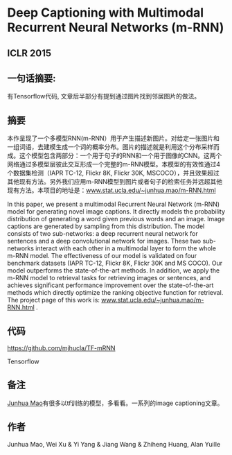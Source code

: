 # Deep Captioning with Multimodal Recurrent Neural Networks (m-RNN)

## ICLR 2015

## 一句话摘要:
有Tensorflow代码, 文章后半部分有提到通过图片找到邻居图片的做法。

## 摘要

本作呈现了一个多模型RNN(m-RNN）用于产生描述新图片。对给定一张图片和一组词语，去建模生成一个词的概率分布。图片的描述就是利用这个分布采样而成。这个模型包含两部分：一个用于句子的RNN和一个用于图像的CNN。这两个网络通过多模型层彼此交互形成一个完整的m-RNN模型。本模型的有效性通过4个数据集检测（IAPR TC-12, Flickr 8K, Flickr 30K, MSCOCO），并且效果超过其他现有方法。另外我们应用m-RNN模型到图片或者句子的检索任务并远超其他现有方法。本项目的地址是：www.stat.ucla.edu/~junhua.mao/m-RNN.html

In this paper, we present a multimodal Recurrent Neural Network (m-RNN) model for generating novel image captions. It directly models the probability distribution of generating a word given previous words and an image. Image captions are generated by sampling from this distribution. The model consists of two sub-networks: a deep recurrent neural network for sentences and a deep convolutional network for images. These two sub-networks interact with each other in a multimodal layer to form the whole m-RNN model. The effectiveness of our model is validated on four benchmark datasets (IAPR TC-12, Flickr 8K, Flickr 30K and MS COCO). Our model outperforms the state-of-the-art methods. In addition, we apply the m-RNN model to retrieval tasks for retrieving images or sentences, and achieves significant performance improvement over the state-of-the-art methods which directly optimize the ranking objective function for retrieval. The project page of this work is: www.stat.ucla.edu/~junhua.mao/m-RNN.html .

## 代码

<https://github.com/mjhucla/TF-mRNN>

Tensorflow

## 备注
[Junhua Mao](http://www.stat.ucla.edu/~junhua.mao/)有很多以tf训练的模型，多看看。一系列的image captioning文章。

## 作者

Junhua Mao, Wei Xu & Yi Yang & Jiang Wang & Zhiheng Huang, Alan Yuille
